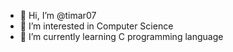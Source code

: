- 👋 Hi, I’m @timar07
- 👀 I’m interested in Computer Science
- 🌱 I’m currently learning C programming language

<!---
timar07/timar07 is a ✨ special ✨ repository because its `README.md` (this file) appears on your GitHub profile.
You can click the Preview link to take a look at your changes.
--->
